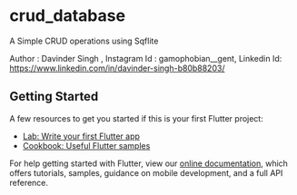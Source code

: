 # crud_database

A Simple CRUD operations using Sqflite  

Author : Davinder Singh ,
Instagram Id : gamophobian__gent,
Linkedin Id: https://www.linkedin.com/in/davinder-singh-b80b88203/

## Getting Started

A few resources to get you started if this is your first Flutter project:

- [Lab: Write your first Flutter app](https://flutter.dev/docs/get-started/codelab)
- [Cookbook: Useful Flutter samples](https://flutter.dev/docs/cookbook)

For help getting started with Flutter, view our
[online documentation](https://flutter.dev/docs), which offers tutorials,
samples, guidance on mobile development, and a full API reference.
